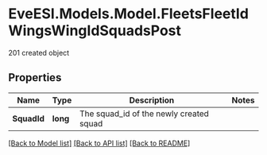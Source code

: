 # EveESI.Models.Model.FleetsFleetIdWingsWingIdSquadsPost
201 created object

## Properties

Name | Type | Description | Notes
------------ | ------------- | ------------- | -------------
**SquadId** | **long** | The squad_id of the newly created squad | 

[[Back to Model list]](../README.md#documentation-for-models) [[Back to API list]](../README.md#documentation-for-api-endpoints) [[Back to README]](../README.md)

